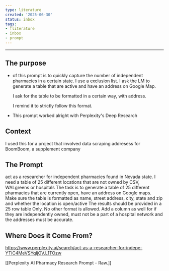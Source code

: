 ```yaml
---
type: literature
created: '2025-06-30'
status: inbox
tags:
- fliterature
- inbox
- prompt
---
```






---

## The purpose 
- of this prompt is to quickly capture the number of independent pharmacies in a certain state. I use a exclusion list. I ask the LM to generate a table that are active and have an address on Google Map. 
  
  I ask for the table to be formatted in a certain way, with address. 
  
  I remind it to strictly follow this format. 

- This prompt worked alright with Perplexity's Deep Research


## Context
I used this for a project that involved data scraping addresess for BoomBoom, a supplement company


## The Prompt
act as a researcher for independent pharmacies found in Nevada state. I need a table of 25 different locations that are not owned by CSV, WALgreens or hospitals The task is to generate a table of 25 different pharmacies that are currently open, have an address on Google maps. Make sure the table is formatted as name, street address, city, state and zip and whether the location is open/active The results should be provided in a 25 row table Only. No other format is allowed. Add a column as well for if they are independently owned, must not be a part of a hospital network and the addresses must be accurate.


## Where Does it Come From?
https://www.perplexity.ai/search/act-as-a-researcher-for-indepe-YTiC4MeVSYqIjOV.L1TOzw


[[Perplexity AI Pharmacy Research Prompt - Raw.]]